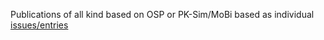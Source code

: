 Publications of all kind based on OSP or PK-Sim/MoBi based as individual [issues/entries](https://github.com/Open-Systems-Pharmacology/OSP-based-publications/issues)
